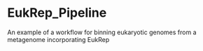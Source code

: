 # EukRep_Pipeline

An example of a workflow for binning eukaryotic genomes from a metagenome incorporating EukRep

